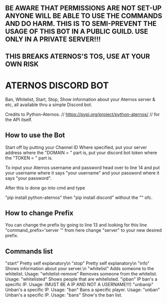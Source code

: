 ## BE AWARE THAT PERMISSIONS ARE NOT SET-UP ANYONE WILL BE ABLE TO USE THE COMMANDS AND DO HARM. THIS IS TO SEMI-PREVENT THE USAGE OF THIS BOT IN A PUBLIC GUILD. USE ONLY IN A PRIVATE SERVER!!! ##

## THIS BREAKS ATERNOS'S TOS, USE AT YOUR OWN RISK ##

# ATERNOS DISCORD BOT
Ban, Whitelist, Start, Stop, Show information about your Aternos server &amp; etc, all available thru a simple Discord bot.

Credits to
Python-Aternos. // https://pypi.org/project/python-aternos/ // for the API itself.

## How to use the Bot ##

Start off by putting your Channel ID Where specified, put your server address where the "DOMAIN = " part is, put your discord bot token where the "TOKEN = " part is.

To input your Aternos username and password head over to line 14 and put your username where it says "your username" and your password where it says "your password".

After this is done go into cmd and type

"pip install python-aternos" then "pip install discord" without the "" ofc.

## How to change Prefix ##
You can change the prefix by going to line 13 and looking for this line
"command_prefix='server '" from here change "server" to your new desired prefix.

## Commands list ##

"start" Pretty self explanatory\n
"stop" Pretty self explanatory\n
"info" Shows information about your server.\n
"whitelist" Adds someone to the whitelist. Usage: <server whitelist username>
"whitelist-remove" Removes someone from the whitelist. Usage: <server whitelist-remove username>
"whitelisted" Shows people that are whitelisted.
"ipban" IP ban's a specific IP. Usage: <server ipban put.an.ip.address.here> (MUST BE A IP AND NOT A USERNAME!!!)
"unbanip" Unban's a specific IP. Usage: <server unbanip put.an.ip.address.here>
"ban" Bans a specific player. Usage: <server ban username>
"unban" Unban's a specific IP. Usage: <server unban username>
"bans" Show's the ban list.

